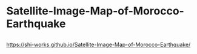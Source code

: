 # Satellite-Image-Map-of-Morocco-Earthquake
##
https://shi-works.github.io/Satellite-Image-Map-of-Morocco-Earthquake/
